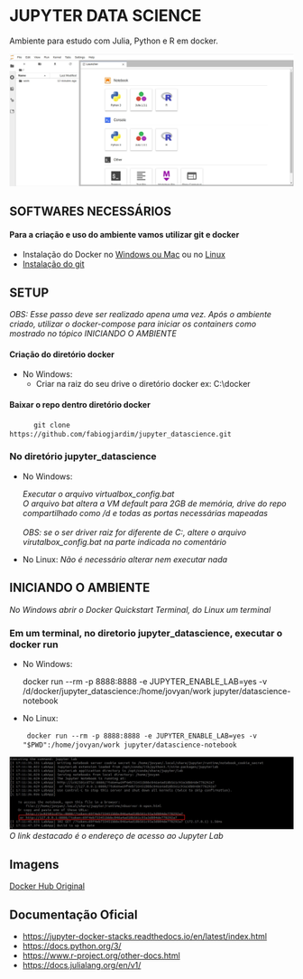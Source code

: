 
# JUPYTER DATA SCIENCE

Ambiente para estudo com Julia, Python e R em docker.

![Ecossistema](jupyter.jpg)

## SOFTWARES NECESSÁRIOS
#### Para a criação e uso do ambiente vamos utilizar git e docker
   * Instalação do Docker no [Windows ou Mac](https://docs.docker.com/toolbox/overview/) ou no [Linux](https://docs.docker.com/install/linux/docker-ce/ubuntu/)
   *  [Instalação do git](https://git-scm.com/book/pt-br/v2/Come%C3%A7ando-Instalando-o-Git)

## SETUP
*OBS: Esse passo deve ser realizado apena uma vez. Após o ambiente criado, utilizar o docker-compose para iniciar os containers como mostrado no tópico INICIANDO O AMBIENTE*

#### Criação do diretório docker
   *  No Windows:
      *  Criar na raiz do seu drive o diretório docker
         ex: C:\docker
          
#### Baixar o repo dentro diretório docker
          git clone https://github.com/fabiogjardim/jupyter_datascience.git

### No diretório jupyter_datascience
   *  No Windows:

      *Executar o arquivo virtualbox_config.bat*
         <br><i>O arquivo bat altera a VM default para 2GB de memória, drive do repo compartilhado como /d e todas as portas necessárias mapeadas</i></br>
         <br><i>OBS: se o ser driver raiz for diferente de C:, altere o arquivo virutalbox_config.bat na parte indicada no comentário</i></br>

   *  No Linux: *Não é necessário alterar nem executar nada*

## INICIANDO O AMBIENTE
   
  *No Windows abrir o Docker Quickstart Terminal, do Linux um terminal*

### Em um terminal, no diretorio jupyter_datascience, executar o docker run
   *  No Windows:

        docker run --rm -p 8888:8888 -e JUPYTER_ENABLE_LAB=yes -v /d/docker/jupyter_datascience:/home/jovyan/work jupyter/datascience-notebook       

*  No Linux:
        
        docker run --rm -p 8888:8888 -e JUPYTER_ENABLE_LAB=yes -v "$PWD":/home/jovyan/work jupyter/datascience-notebook


![Inicialzação](login.jpg)
<br><i>O link destacado é o endereço de acesso ao Jupyter Lab</i></br>

## Imagens   

[Docker Hub Original](https://hub.docker.com/r/jupyter/datascience-notebook)


## Documentação Oficial

* https://jupyter-docker-stacks.readthedocs.io/en/latest/index.html
* https://docs.python.org/3/
* https://www.r-project.org/other-docs.html
* https://docs.julialang.org/en/v1/

